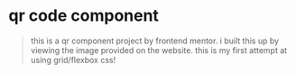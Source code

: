# qr code component
 
> this is a qr component project by frontend mentor. i built this up by viewing the image provided on the website. this is my first attempt at using grid/flexbox css!

